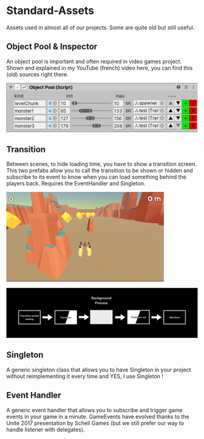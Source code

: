 # Standard-Assets
Assets used in almost all of our projects. Some are quite old but still useful.

## Object Pool & Inspector

An object pool is important and often required in video games project. Shown and explained in my YouTube (french) video here, you can find this (old) sources right there.

![object pool inspector](images/object_pool.png)

## Transition

Between scenes, to hide loading time, you have to show a transition screen. This two prefabs allow you to call the transition to be shown or hidden and subscribe to its event to know when you can load something behind the players back.
Requires the EventHandler and Singleton.

![demo](images/transition_demo.gif)

![how it is supposed to work](images/transition_schema.jpg)

## Singleton

A generic singleton class that allows you to have Singleton in your project without reimplementing it every time and YES, I use Singleton !

## Event Handler

A generic event handler that allows you to subscribe and trigger game events in your game in a minute. GameEvents have evolved thanks to the Unite 2017 presentation by Schell Games (but we still prefer our way to handle listener with delegates).
